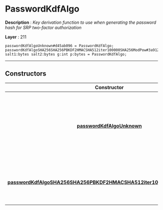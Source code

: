 # PasswordKdfAlgo

**Description** : *Key derivation function to use when generating the password hash for SRP two-factor authorization*

**Layer** : 211

```tl
passwordKdfAlgoUnknown#d45ab096 = PasswordKdfAlgo;
passwordKdfAlgoSHA256SHA256PBKDF2HMACSHA512iter100000SHA256ModPow#3a912d4a salt1:bytes salt2:bytes g:int p:bytes = PasswordKdfAlgo;
```

---

## Constructors

| Constructor | Description |
| :---: | :--- |
| [**passwordKdfAlgoUnknown**](constructor/passwordKdfAlgoUnknown) | Unknown KDF (most likely, the client is outdated and does not support the specified KDF algorithm) |
| [**passwordKdfAlgoSHA256SHA256PBKDF2HMACSHA512iter100000SHA256ModPow**](constructor/passwordKdfAlgoSHA256SHA256PBKDF2HMACSHA512iter100000SHA256ModPow) | This key derivation algorithm defines that SRP 2FA login must be used |